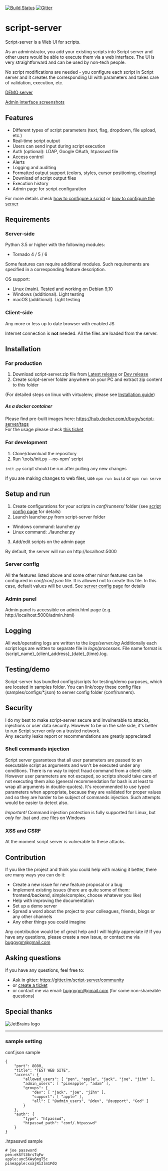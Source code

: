 [![Build Status](https://travis-ci.org/bugy/script-server.svg?branch=master)](https://travis-ci.org/bugy/script-server) [![Gitter](https://badges.gitter.im/script-server/community.svg)](https://gitter.im/script-server/community?utm_source=badge&utm_medium=badge&utm_campaign=pr-badge)

# script-server
Script-server is a Web UI for scripts.  

As an administrator, you add your existing scripts into Script server and other users would be able to execute them via a web interface.
The UI is very straightforward and can be used by non-tech people.

No script modifications are needed - you configure each script in Script server and it creates the corresponding UI with parameters and takes care of validation, execution, etc.  

[DEMO server](https://script-server.net/)

[Admin interface screenshots](https://github.com/bugy/script-server/wiki/Admin-interface)

## Features
- Different types of script parameters (text, flag, dropdown, file upload, etc.)
- Real-time script output
- Users can send input during script execution
- Auth (optional): LDAP, Google OAuth, htpasswd file
- Access control
- Alerts
- Logging and auditing
- Formatted output support (colors, styles, cursor positioning, clearing)
- Download of script output files
- Execution history
- Admin page for script configuration

For more details check [how to configure a script](https://github.com/bugy/script-server/wiki/Script-config) or [how to configure the server](https://github.com/bugy/script-server/wiki/Server-configuration)

## Requirements
### Server-side
Python 3.5 or higher with the following modules:
* Tornado 4 / 5 / 6

Some features can require additional modules. Such requirements are specified in a corresponding feature description.

OS support:
- Linux (main). Tested and working on Debian 9,10
- Windows (additional). Light testing
- macOS (additional). Light testing

### Client-side
Any more or less up to date browser with enabled JS

Internet connection is **not** needed. All the files are loaded from the server.

## Installation
### For production
1. Download script-server.zip file from [Latest release](https://github.com/bugy/script-server/releases/latest) or [Dev release](https://github.com/bugy/script-server/releases/tag/dev)
2. Create script-server folder anywhere on your PC and extract zip content to this folder

(For detailed steps on linux with virtualenv, please see [Installation guide](https://github.com/bugy/script-server/wiki/Installing-on-virtualenv-(linux)))

##### As a docker container
Please find pre-built images here: https://hub.docker.com/r/bugy/script-server/tags  
For the usage please check [this ticket](https://github.com/bugy/script-server/issues/171#issuecomment-461620836)

### For development
1. Clone/download the repository
2. Run 'tools/init.py --no-npm' script

`init.py` script should be run after pulling any new changes

If you are making changes to web files, use `npm run build` or `npm run serve`


## Setup and run
1. Create configurations for your scripts in *conf/runners/* folder (see [script config page](https://github.com/bugy/script-server/wiki/Script-config) for details)
2. Launch launcher.py from script-server folder
  * Windows command: launcher.py
  * Linux command: ./launcher.py
3. Add/edit scripts on the admin page

By default, the server will run on http://localhost:5000

### Server config
All the features listed above and some other minor features can be configured in *conf/conf.json* file. 
It is allowed not to create this file. In this case, default values will be used.
See [server config page](https://github.com/bugy/script-server/wiki/Server-configuration) for details

### Admin panel
Admin panel is accessible on admin.html page (e.g. http://localhost:5000/admin.html)

## Logging
All web/operating logs are written to the *logs/server.log*
Additionally each script logs are written to separate file in *logs/processes*. File name format is {script\_name}\_{client\_address}\_{date}\_{time}.log. 

## Testing/demo
Script-server has bundled configs/scripts for testing/demo purposes, which are located in samples folder. You can link/copy these config files (samples/configs/\*.json) to server config folder (conf/runners).

## Security
I do my best to make script-server secure and invulnerable to attacks, injections or user data security. However to be on the safe side, it's better to run Script server only on a trusted network.  
Any security leaks report or recommendations are greatly appreciated!
### Shell commands injection
Script server guarantees that all user parameters are passed to an executable script as arguments and won't be executed under any conditions. There is no way to inject fraud command from a client-side.
However user parameters are not escaped, so scripts should take care of not executing them also (general recommendation for bash is at least to wrap all arguments in double-quotes).
It's recommended to use typed parameters when appropriate, because they are validated for proper values and so they are harder to be subject of commands injection. Such attempts would be easier to detect also.

_Important!_ Command injection protection is fully supported for Linux, but _only_ for .bat and .exe files on Windows

### XSS and CSRF
At the moment script server _is_ vulnerable to these attacks.

## Contribution
If you like the project and think you could help with making it better, there are many ways you can do it:
- Create a new issue for new feature proposal or a bug
- Implement existing issues (there are quite some of them: frontend/backend, simple/complex, choose whatever you like)
- Help with improving the documentation
- Set up a demo server
- Spread a word about the project to your colleagues, friends, blogs or any other channels
- Any other things you could imagine

Any contribution would be of great help and I will highly appreciate it! 
If you have any questions, please create a new issue, or contact me via buggygm@gmail.com

## Asking questions
If you have any questions, feel free to:
- Ask in gitter: https://gitter.im/script-server/community
- or [create a ticket](https://github.com/bugy/script-server/issues/new)
- or contact me via email: buggygm@gmail.com (for some non-shareable questions)

## Special thanks
![JetBrains logo](https://github.com/JetBrains/logos/blob/master/web/jetbrains/jetbrains.svg)


---
### sample setting
conf.json sample
```
{
    "port": 8080,
    "title": "TEST WEB SITE",
    "access": {
        "allowed_users": [ "pen", "apple", "jack", "joe", "jihn" ],
        "admin_users": [ "pineapple", "adam" ],
        "groups": {
            "dev": [ "jack", "joe", "jihn" ],
            "support": [ "apple" ],
            "all": [ "@admin_users", "@dev", "@support", "God" ]
        }
    },
    "auth": {
        "type": "htpasswd",
        "htpasswd_path": "conf/.htpasswd"
    }
}
```

.htpasswd sample
```
# joe password
pen:ekSft36rsTqFw
apple:unc5XAy6mgT5c
pineapple:xxajRi3lm1PdQ
```

